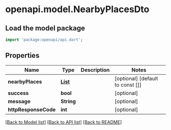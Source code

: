 # openapi.model.NearbyPlacesDto

## Load the model package
```dart
import 'package:openapi/api.dart';
```

## Properties
Name | Type | Description | Notes
------------ | ------------- | ------------- | -------------
**nearbyPlaces** | [**List<PlaceSimpleDto>**](PlaceSimpleDto.md) |  | [optional] [default to const []]
**success** | **bool** |  | [optional] 
**message** | **String** |  | [optional] 
**httpResponseCode** | **int** |  | [optional] 

[[Back to Model list]](../README.md#documentation-for-models) [[Back to API list]](../README.md#documentation-for-api-endpoints) [[Back to README]](../README.md)


